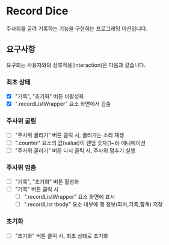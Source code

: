 # Record Dice

주사위를 굴려 기록하는 기능을 구현하는 프로그래밍 미션입니다.

## 요구사항

요구되는 사용자와의 상호작용(interaction)은 다음과 같습니다.

### 최초 상태

- [x] "기록", "초기화" 버튼 비활성화
- [x] ".recordListWrapper" 요소 화면에서 감춤

### 주사위 굴림

- [ ] "주사위 굴리기" 버튼 클릭 시, 굴러가는 소리 재생
- [ ] ".counter" 요소의 값(value)이 랜덤 숫자(1~6) 애니메이션
- [ ] "주사위 굴리기" 버튼 다시 클릭 시, 주사위 멈추기 실행

### 주사위 멈춤

- [ ] "기록", "초기화" 버튼 활성화
- [ ] "기록" 버튼 클릭 시
  - [ ] ".recordListWrapper" 요소 화면에 표시
  - [ ] ".recordList tbody" 요소 내부에 행 정보(회차,기록,합계) 저장

### 초기화

- [ ] "초기화" 버튼 클릭 시, 최초 상태로 초기화
